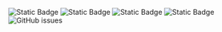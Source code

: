 ![Static Badge](https://img.shields.io/badge/blacklists-60-000000) ![Static Badge](https://img.shields.io/badge/blacklisted-3129533-cc0000) ![Static Badge](https://img.shields.io/badge/whitelisted-2244-00CC00) ![Static Badge](https://img.shields.io/badge/streaming_blacklist-28107-000000) ![GitHub issues](https://img.shields.io/github/issues/fabriziosalmi/blacklists)
